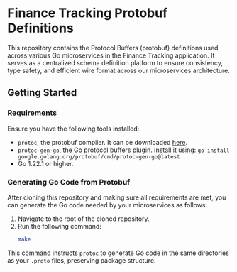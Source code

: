 # Finance Tracking Protobuf Definitions

This repository contains the Protocol Buffers (protobuf) definitions used across various Go microservices in the Finance Tracking application. It serves as a centralized schema definition platform to ensure consistency, type safety, and efficient wire format across our microservices architecture.

## Getting Started

### Requirements

Ensure you have the following tools installed:

- `protoc`, the protobuf compiler. It can be downloaded [here](https://github.com/protocolbuffers/protobuf/releases).
- `protoc-gen-go`, the Go protocol buffers plugin. Install it using: `go install google.golang.org/protobuf/cmd/protoc-gen-go@latest`
- Go 1.22.1 or higher.

### Generating Go Code from Protobuf

After cloning this repository and making sure all requirements are met, you can generate the Go code needed by your microservices as follows:

1. Navigate to the root of the cloned repository.
2. Run the following command:
   ```bash 
   make
   ```

This command instructs `protoc` to generate Go code in the same directories as your `.proto` files, preserving package structure.
